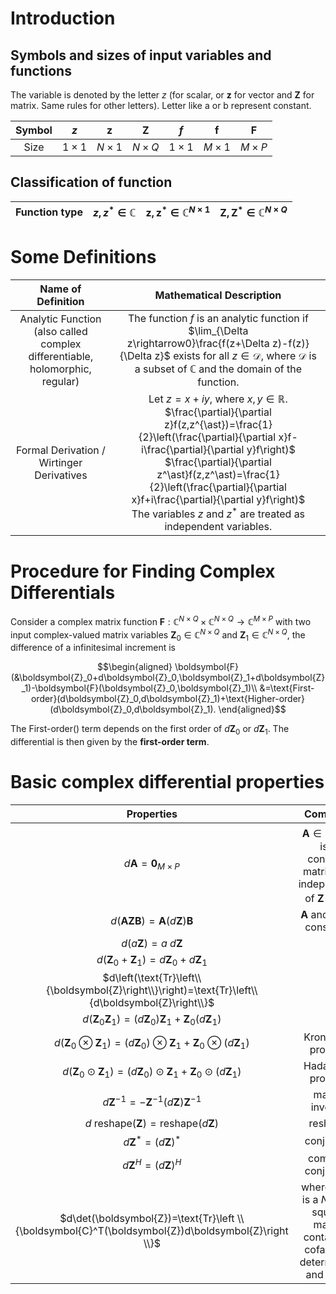 # Introduction

## Symbols and sizes of input variables and functions

The variable is denoted by the letter $z$ (for scalar, or $\boldsymbol{z}$ for vector and $\boldsymbol{Z}$ for matrix. Same rules for other letters). Letter like a or b represent constant.

|Symbol|$z$|$\boldsymbol{z}$|$\boldsymbol{Z}$|$f$|$\boldsymbol{f}$|$\boldsymbol{F}$|
|:---:|:---:|:---:|:---:|:---:|:---:|:---:|
|Size|$1\times1$|$N\times1$|$N\times Q$|$1\times1$|$M\times1$|$M\times P$|

## Classification of function

|Function type|$z,z^*\in\mathbb{C}$|$\boldsymbol{z},\boldsymbol{z}^*\in\mathbb{C}^{N\times1}$|$\boldsymbol{Z},\boldsymbol{Z}^*\in\mathbb{C}^{N\times Q}$|
|:---:|:---:|:---:|:---:|

# Some Definitions

|Name of Definition|Mathematical Description|
|:---:|:---:|
|Analytic Function (also called complex differentiable, holomorphic, regular)|The function $f$ is an analytic function if $\lim_{\Delta z\rightarrow0}\frac{f(z+\Delta z)-f(z)}{\Delta z}$ exists for all $z\in\mathcal{D}$, where $\mathcal{D}$ is a subset of $\mathbb{C}$ and the domain of the function.|
|Formal Derivation / Wirtinger Derivatives | Let $z=x+iy$, where $x,y\in\mathbb{R}$.<br/> $\frac{\partial}{\partial z}f(z,z^{\ast})=\frac{1}{2}\left(\frac{\partial}{\partial x}f-i\frac{\partial}{\partial y}f\right)$ <br/> $\frac{\partial}{\partial z^\ast}f(z,z^\ast)=\frac{1}{2}\left(\frac{\partial}{\partial x}f+i\frac{\partial}{\partial y}f\right)$ <br /> The variables $z$ and $z^\ast$ are treated as independent variables.|

# Procedure for Finding Complex Differentials

Consider a complex matrix function $\boldsymbol{F}:\mathbb{C}^{N\times Q}\times\mathbb{C}^{N\times Q}\rightarrow\mathbb{C}^{M\times P}$ with two input complex-valued matrix variables $\boldsymbol{Z}_0\in\mathbb{C}^{N\times Q}$ and $\boldsymbol{Z}_1\in\mathbb{C}^{N\times Q}$, the difference of a infinitesimal increment is

$$\begin{aligned}
    \boldsymbol{F}(&\boldsymbol{Z}_0+d\boldsymbol{Z}_0,\boldsymbol{Z}_1+d\boldsymbol{Z}_1)-\boldsymbol{F}(\boldsymbol{Z}_0,\boldsymbol{Z}_1)\\
    &=\text{First-order}(d\boldsymbol{Z}_0,d\boldsymbol{Z}_1)+\text{Higher-order}(d\boldsymbol{Z}_0,d\boldsymbol{Z}_1).
\end{aligned}$$

The First-order() term depends on the first order of $d\boldsymbol{Z}_0$ or $d\boldsymbol{Z}_1$. The differential is then given by the **first-order term**.

# Basic complex differential properties

|Properties|Comment|
|:---:|:---:|
|$d\boldsymbol{A}=\boldsymbol{0}_{M\times P}$|$\boldsymbol{A}\in\mathbb{C}^{M\times P}$ is a constant matrix that independent of $\boldsymbol{Z}$ or $\boldsymbol{Z}^{*}$|
|$d(\boldsymbol{AZB})=\boldsymbol{A}(d\boldsymbol{Z})\boldsymbol{B}$|$\boldsymbol{A}$ and $\boldsymbol{B}$ are constants|
|$d(a\boldsymbol{Z})=a\ d\boldsymbol{Z}$||
|$d(\boldsymbol{Z}_0+\boldsymbol{Z}_1)=d\boldsymbol{Z}_0+d\boldsymbol{Z}_1$||
|$d\left(\text{Tr}\left\\{\boldsymbol{Z}\right\\}\right)=\text{Tr}\left\\{d\boldsymbol{Z}\right\\}$||
|$d(\boldsymbol{Z}_0\boldsymbol{Z}_1)=(d\boldsymbol{Z}_0)\boldsymbol{Z}_1+\boldsymbol{Z}_0(d\boldsymbol{Z}_1)$||
|$d(\boldsymbol{Z}_0\otimes\boldsymbol{Z}_1)=(d\boldsymbol{Z}_0)\otimes\boldsymbol{Z}_1+\boldsymbol{Z}_0\otimes(d\boldsymbol{Z}_1)$|Kronecker product|
|$d(\boldsymbol{Z}_0\odot\boldsymbol{Z}_1)=(d\boldsymbol{Z}_0)\odot\boldsymbol{Z}_1+\boldsymbol{Z}_0\odot(d\boldsymbol{Z}_1)$|Hadamard product|
|$d\boldsymbol{Z}^{-1}=-\boldsymbol{Z}^{-1}(d\boldsymbol{Z})\boldsymbol{Z}^{-1}$|matrix inverse|
|$d\ \text{reshape}(\boldsymbol{Z})=\text{reshape}(d\boldsymbol{Z})$|reshape|
|$d\boldsymbol{Z}^\ast=(d\boldsymbol{Z})^\ast$|conjugate|
|$d\boldsymbol{Z}^{H}=(d\boldsymbol{Z})^H$|complex conjugate|
|$d\det(\boldsymbol{Z})=\text{Tr}\left \\{\boldsymbol{C}^T(\boldsymbol{Z})d\boldsymbol{Z}\right \\}$|where $\boldsymbol{C}(\boldsymbol{Z})$ is a $N$-size square matrix containing cofactors. determinant and trace|